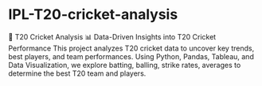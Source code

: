 # IPL-T20-cricket-analysis
🏏 T20 Cricket Analysis 📊 Data-Driven Insights into T20 Cricket Performance  This project analyzes T20 cricket data to uncover key trends, best players, and team performances. Using Python, Pandas, Tableau, and Data Visualization, we explore batting, balling, strike rates, averages to determine the best T20 team and players.
